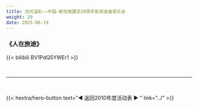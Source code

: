 ```yaml
---
title: 流光溢彩——中国-新加坡建交20周年影视金曲音乐会
weight: 29
date: 2025-06-19
---
```


### 《人在旅途》

{{< bilibili BV1PdQ5YWEr1 >}}


<br>
<hr>
<br>

{{< hextra/hero-button text="◀ 返回2010年度活动表 ▶ " link="../" >}}